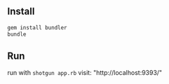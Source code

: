 ## Install

```ruby
gem install bundler
bundle
```

## Run

run with `shotgun app.rb`
visit: "http://localhost:9393/"